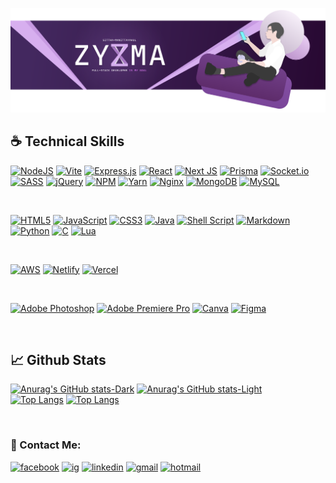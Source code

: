 <p align="center">
  <img src="https://raw.githubusercontent.com/6MA-606/6MA-606/main/src/banner.svg" alt="my banner">
</p>

## ☕ Technical Skills
<!-- ### 📚 Frameworks, Platforms and Libraries -->
[![NodeJS](https://img.shields.io/badge/node.js-303030?style=for-the-badge&logo=node.js&logoColor=6DA55F)](https://nodejs.org/en)
[![Vite](https://img.shields.io/badge/vite-%23646CFF.svg?style=for-the-badge&logo=vite&logoColor=white)](https://vitejs.dev)
[![Express.js](https://img.shields.io/badge/express.js-%23404d59.svg?style=for-the-badge&logo=express&logoColor=%2361DAFB)](https://expressjs.com)
[![React](https://img.shields.io/badge/react-%2320232a.svg?style=for-the-badge&logo=react&logoColor=%2361DAFB)](https://react.dev)
[![Next JS](https://img.shields.io/badge/Next-black?style=for-the-badge&logo=next.js&logoColor=white)](https://nextjs.org)
[![Prisma](https://img.shields.io/badge/Prisma-3982CE?style=for-the-badge&logo=Prisma&logoColor=white)](https://www.prisma.io)
[![Socket.io](https://img.shields.io/badge/Socket.io-black?style=for-the-badge&logo=socket.io&badgeColor=010101)](https://socket.io)
[![SASS](https://img.shields.io/badge/SASS-hotpink.svg?style=for-the-badge&logo=SASS&logoColor=white)](https://sass-lang.com)
[![jQuery](https://img.shields.io/badge/jquery-%230769AD.svg?style=for-the-badge&logo=jquery&logoColor=white)](https://jquery.com)
[![NPM](https://img.shields.io/badge/NPM-%23CB3837.svg?style=for-the-badge&logo=npm&logoColor=white)](https://www.npmjs.com)
[![Yarn](https://img.shields.io/badge/yarn-%232C8EBB.svg?style=for-the-badge&logo=yarn&logoColor=white)](https://yarnpkg.com)
[![Nginx](https://img.shields.io/badge/nginx-%23009639.svg?style=for-the-badge&logo=nginx&logoColor=white)](https://www.nginx.com)
[![MongoDB](https://img.shields.io/badge/MongoDB-%234ea94b.svg?style=for-the-badge&logo=mongodb&logoColor=white)](https://www.mongodb.com)
[![MySQL](https://img.shields.io/badge/mysql-%2300f.svg?style=for-the-badge&logo=mysql&logoColor=white)](https://www.mysql.com)
<!-- ### 📋 Languages -->
<br>

[![HTML5](https://img.shields.io/badge/html5-%23E34F26.svg?style=for-the-badge&logo=html5&logoColor=white)](#)
[![JavaScript](https://img.shields.io/badge/javascript-%23323330.svg?style=for-the-badge&logo=javascript&logoColor=%23F7DF1E)](#)
[![CSS3](https://img.shields.io/badge/css3-%231572B6.svg?style=for-the-badge&logo=css3&logoColor=white)](#)
[![Java](https://img.shields.io/badge/java-%23ED8B00.svg?style=for-the-badge&logo=java&logoColor=white)](#)
[![Shell Script](https://img.shields.io/badge/shell_script-%23121011.svg?style=for-the-badge&logo=gnu-bash&logoColor=white)](#)
[![Markdown](https://img.shields.io/badge/markdown-%23000000.svg?style=for-the-badge&logo=markdown&logoColor=white)](#)
[![Python](https://img.shields.io/badge/python-3670A0?style=for-the-badge&logo=python&logoColor=ffdd54)](#)
[![C](https://img.shields.io/badge/c-%2300599C.svg?style=for-the-badge&logo=c&logoColor=white)](#)
[![Lua](https://img.shields.io/badge/lua-%232C2D72.svg?style=for-the-badge&logo=lua&logoColor=white)](#)
<!-- ### ☁️ Hosting/SaaS -->
<br>

[![AWS](https://img.shields.io/badge/AWS-%23FF9900.svg?style=for-the-badge&logo=amazon-aws&logoColor=white)](https://aws.amazon.com)
[![Netlify](https://img.shields.io/badge/netlify-%23000000.svg?style=for-the-badge&logo=netlify&logoColor=#00C7B7)](https://www.netlify.com)
[![Vercel](https://img.shields.io/badge/vercel-%23000000.svg?style=for-the-badge&logo=vercel&logoColor=white)](https://vercel.com/)
<!-- ### 💻 IDEs/Editors
![CodeSandbox](https://img.shields.io/badge/Codesandbox-040404?style=for-the-badge&logo=codesandbox&logoColor=DBDBDB)
![IntelliJ IDEA](https://img.shields.io/badge/IntelliJIDEA-000000.svg?style=for-the-badge&logo=intellij-idea&logoColor=white)
![NetBeans IDE](https://img.shields.io/badge/NetBeansIDE-1B6AC6.svg?style=for-the-badge&logo=apache-netbeans-ide&logoColor=white)
![Notepad++](https://img.shields.io/badge/Notepad++-90E59A.svg?style=for-the-badge&logo=notepad%2b%2b&logoColor=black)
![Visual Studio Code](https://img.shields.io/badge/Visual%20Studio%20Code-0078d7.svg?style=for-the-badge&logo=visual-studio-code&logoColor=white) -->
<!-- ### 🎛️ Operating System -->

<!-- 
![Android](https://img.shields.io/badge/Android-3DDC84?style=for-the-badge&logo=android&logoColor=white)
![Kali](https://img.shields.io/badge/Kali-268BEE?style=for-the-badge&logo=kalilinux&logoColor=white)
![Ubuntu](https://img.shields.io/badge/Ubuntu-E95420?style=for-the-badge&logo=ubuntu&logoColor=white)
![Windows 11](https://img.shields.io/badge/Windows%2011-%230079d5.svg?style=for-the-badge&logo=Windows%2011&logoColor=white) -->
<!-- ### 🎋 ORM -->



<!-- ### 🗄️ Servers -->



<!-- ### 💬 Social
![Discord](https://img.shields.io/badge/Discord-%235865F2.svg?style=for-the-badge&logo=discord&logoColor=white)
![Facebook](https://img.shields.io/badge/Facebook-%231877F2.svg?style=for-the-badge&logo=Facebook&logoColor=white)
![Gmail](https://img.shields.io/badge/Gmail-D14836?style=for-the-badge&logo=gmail&logoColor=white)
![Instagram](https://img.shields.io/badge/Instagram-%23E4405F.svg?style=for-the-badge&logo=Instagram&logoColor=white)
![Line](https://img.shields.io/badge/Line-00C300?style=for-the-badge&logo=line&logoColor=white)
![LinkedIn](https://img.shields.io/badge/linkedin-%230077B5.svg?style=for-the-badge&logo=linkedin&logoColor=white)
![Messenger](https://img.shields.io/badge/Messenger-00B2FF?style=for-the-badge&logo=messenger&logoColor=white)
![Outlook](https://img.shields.io/badge/Microsoft_Outlook-0078D4?style=for-the-badge&logo=microsoft-outlook&logoColor=white)
![Pinterest](https://img.shields.io/badge/Pinterest-%23E60023.svg?style=for-the-badge&logo=Pinterest&logoColor=white)
![YouTube](https://img.shields.io/badge/YouTube-%23FF0000.svg?style=for-the-badge&logo=YouTube&logoColor=white)
![Zoom](https://img.shields.io/badge/Zoom-2D8CFF?style=for-the-badge&logo=zoom&logoColor=white) -->
<!-- ### 💾 Databases -->
<br>


<!-- ### 🎨 Design -->


[![Adobe Photoshop](https://img.shields.io/badge/adobe%20photoshop-%2331A8FF.svg?style=for-the-badge&logo=adobe%20photoshop&logoColor=white)](#)
[![Adobe Premiere Pro](https://img.shields.io/badge/Adobe%20Premiere%20Pro-9999FF.svg?style=for-the-badge&logo=Adobe%20Premiere%20Pro&logoColor=white)](#)
[![Canva](https://img.shields.io/badge/Canva-%2300C4CC.svg?style=for-the-badge&logo=Canva&logoColor=white)](#)
[![Figma](https://img.shields.io/badge/figma-%23F24E1E.svg?style=for-the-badge&logo=figma&logoColor=white)](#)

<br>

## 📈 Github Stats
[![Anurag's GitHub stats-Dark](https://github-readme-stats.vercel.app/api?username=6MA-606&show_icons=true&theme=dark#gh-dark-mode-only)](https://github.com/anuraghazra/github-readme-stats#gh-dark-mode-only)
[![Anurag's GitHub stats-Light](https://github-readme-stats.vercel.app/api?username=6MA-606&show_icons=true&theme=default#gh-light-mode-only)](https://github.com/anuraghazra/github-readme-stats#gh-light-mode-only)
<br />
[![Top Langs](https://github-readme-stats.vercel.app/api/top-langs/?username=6MA-606&layout=compact&theme=dark#gh-dark-mode-only)](https://github.com/anuraghazra/github-readme-stats#gh-dark-mode-only)
[![Top Langs](https://github-readme-stats.vercel.app/api/top-langs/?username=6MA-606&layout=compact&theme=default#gh-light-mode-only)](https://github.com/anuraghazra/github-readme-stats#gh-light-mode-only)

<br>

### 🤝 Contact Me:
[![facebook](https://img.shields.io/badge/Facebook-%231877F2.svg?style=for-the-badge&logo=Facebook&logoColor=white)](https://www.facebook.com/sittha.manittayakul/)
[![ig](https://img.shields.io/badge/Instagram-%23E4405F.svg?style=for-the-badge&logo=Instagram&logoColor=white)](https://www.instagram.com/sittha.m_/)
[![linkedin](https://img.shields.io/badge/linkedin-%230077B5.svg?style=for-the-badge&logo=linkedin&logoColor=white)](https://www.linkedin.com/in/sittha-manittayakul-76639125b/)
[![gmail](https://img.shields.io/badge/Gmail-D14836?style=for-the-badge&logo=gmail&logoColor=white)](mailto:zyxma.6666@gmail.com)
[![hotmail](https://img.shields.io/badge/Microsoft_Outlook-0078D4?style=for-the-badge&logo=microsoft-outlook&logoColor=white)](mailto:zyxma.6666@hotmail.com)
